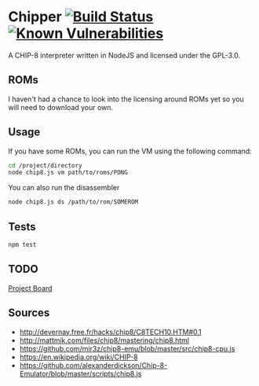 # Chipper [![Build Status](https://travis-ci.org/mattcan/chipper.svg?branch=master)](https://travis-ci.org/mattcan/chipper) [![Known Vulnerabilities](https://snyk.io/test/github/mattcan/chipper/badge.svg)](https://snyk.io/test/github/mattcan/chipper)


A CHIP-8 interpreter written in NodeJS and licensed under the GPL-3.0.

## ROMs

I haven't had a chance to look into the licensing around ROMs yet so you will
need to download your own.

## Usage

If you have some ROMs, you can run the VM using the following command:

```sh
cd /project/directory
node chip8.js vm path/to/roms/PONG
```

You can also run the disassembler

```sh
node chip8.js ds /path/to/rom/SOMEROM
```

## Tests

```sh
npm test
```

## TODO

[Project Board](https://trello.com/b/o27qNWtj)

## Sources

* http://devernay.free.fr/hacks/chip8/C8TECH10.HTM#0.1
* http://mattmik.com/files/chip8/mastering/chip8.html
* https://github.com/mir3z/chip8-emu/blob/master/src/chip8-cpu.js
* https://en.wikipedia.org/wiki/CHIP-8
* https://github.com/alexanderdickson/Chip-8-Emulator/blob/master/scripts/chip8.js
